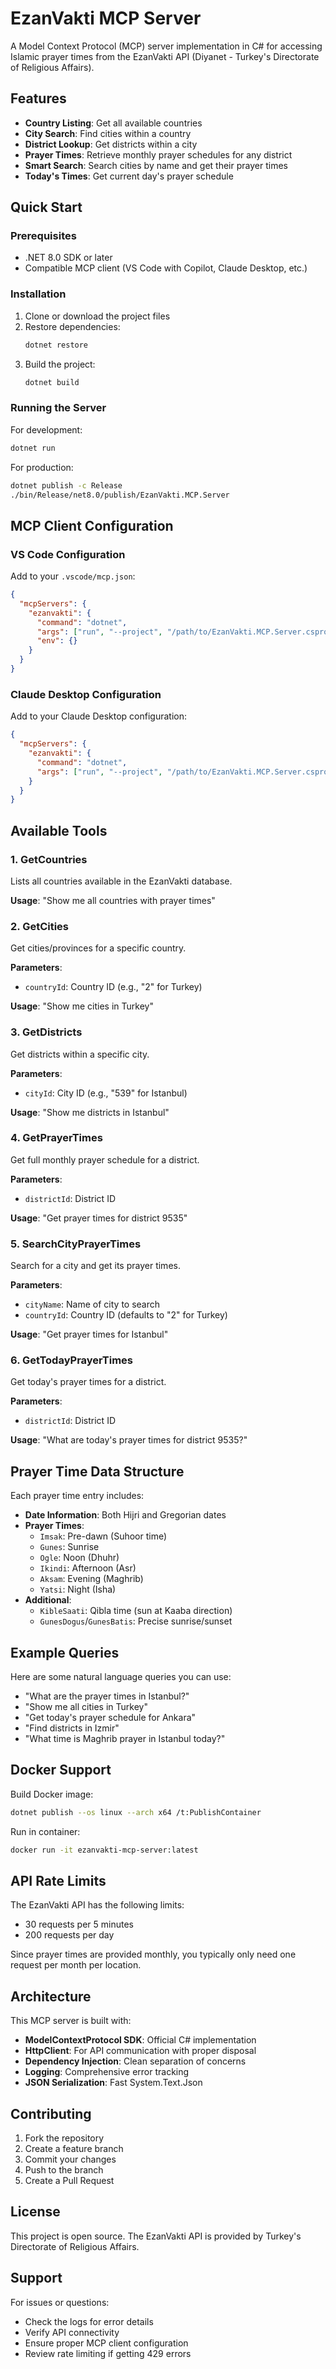 # EzanVakti MCP Server

A Model Context Protocol (MCP) server implementation in C# for accessing Islamic prayer times from the EzanVakti API (Diyanet - Turkey's Directorate of Religious Affairs).

## Features

- **Country Listing**: Get all available countries
- **City Search**: Find cities within a country  
- **District Lookup**: Get districts within a city
- **Prayer Times**: Retrieve monthly prayer schedules for any district
- **Smart Search**: Search cities by name and get their prayer times
- **Today's Times**: Get current day's prayer schedule

## Quick Start

### Prerequisites

- .NET 8.0 SDK or later
- Compatible MCP client (VS Code with Copilot, Claude Desktop, etc.)

### Installation

1. Clone or download the project files
2. Restore dependencies:
   ```bash
   dotnet restore
   ```
3. Build the project:
   ```bash
   dotnet build
   ```

### Running the Server

For development:
```bash
dotnet run
```

For production:
```bash
dotnet publish -c Release
./bin/Release/net8.0/publish/EzanVakti.MCP.Server
```

## MCP Client Configuration

### VS Code Configuration

Add to your `.vscode/mcp.json`:

```json
{
  "mcpServers": {
    "ezanvakti": {
      "command": "dotnet",
      "args": ["run", "--project", "/path/to/EzanVakti.MCP.Server.csproj"],
      "env": {}
    }
  }
}
```

### Claude Desktop Configuration

Add to your Claude Desktop configuration:

```json
{
  "mcpServers": {
    "ezanvakti": {
      "command": "dotnet",
      "args": ["run", "--project", "/path/to/EzanVakti.MCP.Server.csproj"]
    }
  }
}
```

## Available Tools

### 1. GetCountries
Lists all countries available in the EzanVakti database.

**Usage**: "Show me all countries with prayer times"

### 2. GetCities
Get cities/provinces for a specific country.

**Parameters**:
- `countryId`: Country ID (e.g., "2" for Turkey)

**Usage**: "Show me cities in Turkey"

### 3. GetDistricts  
Get districts within a specific city.

**Parameters**:
- `cityId`: City ID (e.g., "539" for Istanbul)

**Usage**: "Show me districts in Istanbul"

### 4. GetPrayerTimes
Get full monthly prayer schedule for a district.

**Parameters**:
- `districtId`: District ID

**Usage**: "Get prayer times for district 9535"

### 5. SearchCityPrayerTimes
Search for a city and get its prayer times.

**Parameters**:
- `cityName`: Name of city to search
- `countryId`: Country ID (defaults to "2" for Turkey)

**Usage**: "Get prayer times for Istanbul"

### 6. GetTodayPrayerTimes
Get today's prayer times for a district.

**Parameters**:
- `districtId`: District ID

**Usage**: "What are today's prayer times for district 9535?"

## Prayer Time Data Structure

Each prayer time entry includes:

- **Date Information**: Both Hijri and Gregorian dates
- **Prayer Times**:
  - `Imsak`: Pre-dawn (Suhoor time)
  - `Gunes`: Sunrise  
  - `Ogle`: Noon (Dhuhr)
  - `Ikindi`: Afternoon (Asr)
  - `Aksam`: Evening (Maghrib)
  - `Yatsi`: Night (Isha)
- **Additional**: 
  - `KibleSaati`: Qibla time (sun at Kaaba direction)
  - `GunesDogus`/`GunesBatis`: Precise sunrise/sunset

## Example Queries

Here are some natural language queries you can use:

- "What are the prayer times in Istanbul?"
- "Show me all cities in Turkey"  
- "Get today's prayer schedule for Ankara"
- "Find districts in Izmir"
- "What time is Maghrib prayer in Istanbul today?"

## Docker Support

Build Docker image:
```bash
dotnet publish --os linux --arch x64 /t:PublishContainer
```

Run in container:
```bash
docker run -it ezanvakti-mcp-server:latest
```

## API Rate Limits

The EzanVakti API has the following limits:
- 30 requests per 5 minutes
- 200 requests per day

Since prayer times are provided monthly, you typically only need one request per month per location.

## Architecture

This MCP server is built with:

- **ModelContextProtocol SDK**: Official C# implementation
- **HttpClient**: For API communication with proper disposal
- **Dependency Injection**: Clean separation of concerns
- **Logging**: Comprehensive error tracking
- **JSON Serialization**: Fast System.Text.Json

## Contributing

1. Fork the repository
2. Create a feature branch
3. Commit your changes
4. Push to the branch  
5. Create a Pull Request

## License

This project is open source. The EzanVakti API is provided by Turkey's Directorate of Religious Affairs.

## Support

For issues or questions:
- Check the logs for error details
- Verify API connectivity 
- Ensure proper MCP client configuration
- Review rate limiting if getting 429 errors